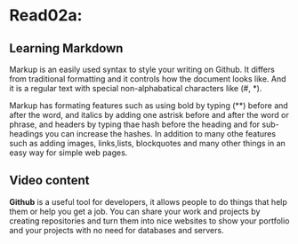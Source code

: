 # Read02a:
## Learning Markdown
Markup is an easily used syntax to style your writing on Github. It differs from traditional formatting and it controls how the document looks like. And it is a regular text with special non-alphabatical characters like (#, *).

Markup has formating features such as using bold by typing (**) before and after the word, and italics by adding one astrisk before and after the word or phrase, and headers by typing thae hash before the heading and for sub-headings you can increase the hashes. In addition to many othe features such as adding images, links,lists, blockquotes and many other things in an easy way for simple web pages. 

## Video content
**Github** is a useful tool for developers, it allows people to do things that help them or help you get a job. You can share your work and projects by creating repositories and turn them into nice websites to show your portfolio and your projects with no need for databases and servers.
